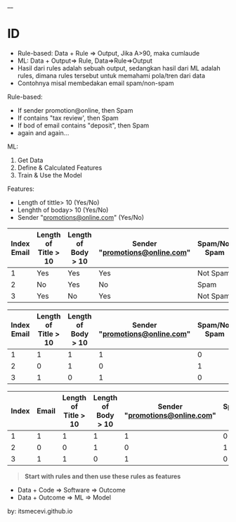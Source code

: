 __

# ID

* Rule-based: Data + Rule => Output, Jika A>90, maka cumlaude
* ML: Data + Output=> Rule, Data=>Rule=>Output
* Hasil dari rules adalah sebuah output, sedangkan hasil dari ML adalah rules, dimana rules tersebut untuk memahami pola/tren dari data
* Contohnya misal membedakan email spam/non-spam

Rule-based:
* If sender promotion@online, then Spam
* If contains "tax review', then Spam
* If bod of email contains "deposit", then Spam
* again and again...

ML:
1. Get Data
2. Define & Calculated Features
3. Train & Use the Model

Features:
* Length of tittle> 10 (Yes/No)
* Lenghth of boday> 10 (Yes/No)
* Sender "promotions@online.com" (Yes/No)


| Index Email | Length of Title > 10 | Length of Body > 10 | Sender "promotions@online.com" | Spam/Not Spam |
|-------|----------------------|---------------------|------------------------------|---------------|
|   1   |        Yes           |        Yes          |             Yes              |     Not Spam |
|   2   |        No            |        Yes          |             No               |      Spam    |
|   3   |        Yes           |        No           |             Yes              |     Not Spam |

| Index Email | Length of Title > 10 | Length of Body > 10 | Sender "promotions@online.com" | Spam/Not Spam |
|-------|----------------------|---------------------|------------------------------|---------------|
|   1   |        1          |        1         |             1              |     0 |
|   2   |        0          |        1         |             0               |      1    |
|   3   |        1          |        0           |             1              |     0 |


| Index | Email | Length of Title > 10 | Length of Body > 10 | Sender "promotions@online.com" | Spam/Not Spam | Probability |
|-------|-------|----------------------|---------------------|------------------------------|--------------|-------------|
|   1   |   1   |          1           |          1          |              1               |      0       |     0.6   |
|   2   |   0   |          0           |          1          |              0               |      1       |     0.8    |
|   3   |   1   |          1           |          0          |              1               |      0       |     0.4    |



> **Start with rules and then use these rules as features**

* Data + Code => Software => Outcome
* Data + Outcome => ML => Model

by: itsmecevi.github.io





